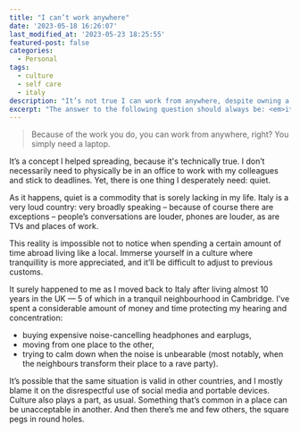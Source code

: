 ```yaml
---
title: "I can’t work anywhere"
date: '2023-05-18 16:26:07'
last_modified_at: '2023-05-23 18:25:55'
featured-post: false
categories:
  - Personal
tags:
  - culture
  - self care
  - italy
description: "It’s not true I can work from anywhere, despite owning a laptop. It heavily depends on the condition of my surroundings."
excerpt: "The answer to the following question should always be: <em>it depends</em>. As in UX design."
---
```

> Because of the work you do, you can work from anywhere, right? You simply need a laptop.

It’s a concept I helped spreading, because it's technically true. I don’t necessarily need to physically be in an office to work with my colleagues and stick to deadlines. Yet, there is one thing I desperately need: quiet. 

As it happens, quiet is a commodity that is sorely lacking in my life. Italy is a very loud country: very broadly speaking – because of course there are exceptions – people’s conversations are louder, phones are louder, as are TVs and places of work.

This reality is impossible not to notice when spending a certain amount of time abroad living like a local. Immerse yourself in a culture where tranquillity is more appreciated, and it’ll be difficult to adjust to previous customs.

It surely happened to me as I moved back to Italy after living almost 10 years in the UK — 5 of which in a tranquil neighbourhood in Cambridge. I’ve spent a considerable amount of money and time protecting my hearing and concentration: 

- buying expensive noise-cancelling headphones and earplugs,
- moving from one place to the other,
- trying to calm down when the noise is unbearable (most notably, when the neighbours transform their place to a rave party).

It’s possible that the same situation is valid in other countries, and I mostly blame it on the disrespectful use of social media and portable devices. Culture also plays a part, as usual. Something that’s common in a place can be unacceptable in another. And then there’s me and few others, the square pegs in round holes.